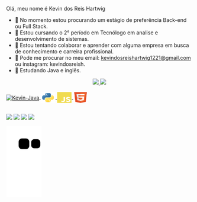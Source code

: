 Olá, meu nome é Kevin dos Reis Hartwig


- 🔭 No momento estou procurando um estágio de preferência Back-end ou Full Stack.
- 🌱 Estou cursando o 2° período em Tecnólogo em analise e desenvolvimento de sistemas.
- 👯 Estou tentando colaborar e aprender com alguma empresa em busca de conhecimento e carreira profissional.
- 💬 Pode me procurar no meu email: kevindosreishartwig1221@gmail.com ou instagram: kevindosreish.
- 📖 Estudando Java e inglês.



<div align="center">
  <a href="https://github.com/KevinReisHartwig">
  <img height="170em" src="https://github-readme-stats.vercel.app/api?username=KevinReisHartwig&show_icons=true&theme=tokyonight&include_all_commits=true&count_private=true"/>
  <img height="170em" src="https://github-readme-stats.vercel.app/api/top-langs/?username=KevinReisHartwig&layout=compact&langs_count=7&theme=tokyonight"/>
</div>

  <div style="display: inline_block"><br>
  <img align="center" alt="Kevin-Java" height="30" width="40" src="https://cdn.jsdelivr.net/gh/devicons/devicon/icons/java/java-original.svg" />
  <img align="center" alt="Kevin-Python" height="30" width="40" src="https://raw.githubusercontent.com/devicons/devicon/master/icons/python/python-original.svg">
  <img align="center" alt="Kevin-Js" height="30" width="40" src="https://raw.githubusercontent.com/devicons/devicon/master/icons/javascript/javascript-plain.svg">
  <img align="center" alt="Kevin-HTML" height="30" width="40" src="https://raw.githubusercontent.com/devicons/devicon/master/icons/html5/html5-original.svg">
  

</div>
  
##
 
<div> 
  <a href="https://instagram.com/kevindosreish" target="_blank"><img src="https://img.shields.io/badge/-Instagram-%23E4405F?style=for-the-badge&logo=instagram&logoColor=white" target="_blank"></a>
  <a href="https://www.twitch.tv/ninjascriptraiz" target="_blank"><img src="https://img.shields.io/badge/Twitch-9146FF?style=for-the-badge&logo=twitch&logoColor=white" target="_blank"></a>
  <a href = "mailto:kevindosreiskartwig1221@gmail.com"><img src="https://img.shields.io/badge/-Gmail-%23333?style=for-the-badge&logo=gmail&logoColor=white" target="_blank"></a>
  <a href="https://www.linkedin.com/in/kevin-hartwig-0a794724b/" target="_blank"><img src="https://img.shields.io/badge/-LinkedIn-%230077B5?style=for-the-badge&logo=linkedin&logoColor=white" target="_blank"></a> 
  
 
  
![Snake animation](https://github.com/KevinReisHartwig/KevinReisHartwig/blob/output/github-contribution-grid-snake.svg)

 
 
 
</div>
